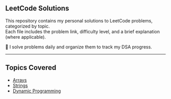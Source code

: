 ## LeetCode Solutions

This repository contains my personal solutions to LeetCode problems, categorized by topic.  
Each file includes the problem link, difficulty level, and a brief explanation (where applicable).

📌 I solve problems daily and organize them to track my DSA progress.

---

## Topics Covered

- [Arrays](arrays/README.md)
- [Strings](strings/README.md)
- [Dynamic Programming](dp/README.md)


